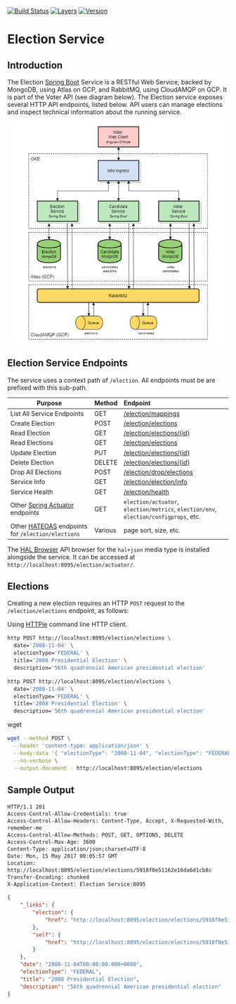[![Build Status](https://travis-ci.org/garystafford/election-service.svg?branch=gke)](https://travis-ci.org/garystafford/election-service) [![Layers](https://images.microbadger.com/badges/image/garystafford/election-service.svg)](https://microbadger.com/images/garystafford/election-service "Get your own image badge on microbadger.com") [![Version](https://images.microbadger.com/badges/version/garystafford/election-service.svg)](https://microbadger.com/images/garystafford/election-service "Get your own version badge on microbadger.com")

# Election Service

## Introduction

The Election [Spring Boot](https://projects.spring.io/spring-boot/) Service is a RESTful Web Service, backed by MongoDB, using Atlas on GCP, and RabbitMQ, using CloudAMQP on GCP. It is part of the Voter API (see diagram below). The Election service exposes several HTTP API endpoints, listed below. API users can manage elections and inspect technical information about the running service.

![Architecture](GKE_AMPQ_v1.png)

## Election Service Endpoints

The service uses a context path of `/election`. All endpoints must be are prefixed with this sub-path.

Purpose                                                                                                                  | Method  | Endpoint
------------------------------------------------------------------------------------------------------------------------ | :------ | :-----------------------------------------------------
List All Service Endpoints                                                                                               | GET     | [/election/mappings](http://localhost:8095/election/mappings)
Create Election                                                                                                          | POST    | [/election/elections](http://localhost:8095/election/elections)
Read Election                                                                                                            | GET     | [/election/elections/{id}](http://localhost:8095/election/elections/{id})
Read Elections                                                                                                           | GET     | [/election/elections](http://localhost:8095/election/elections)
Update Election                                                                                                          | PUT     | [/election/elections/{id}](http://localhost:8095/election/elections/{id})
Delete Election                                                                                                          | DELETE  | [/election/elections/{id}](http://localhost:8095/election/elections/{id})
Drop All Elections                                                                                                       | POST    | [/election/drop/elections](http://localhost:8095/election/drop/elections)
Service Info                                                                                                             | GET     | [/election/election/info](http://localhost:8095/election/info)
Service Health                                                                                                           | GET     | [/election/health](http://localhost:8095/election/health)
Other [Spring Actuator](http://docs.spring.io/spring-boot/docs/current/reference/htmlsingle/#production-ready) endpoints | GET     | `election/actuator`, `election/metrics`, `election/env`, `election/configprops`, etc.
Other [HATEOAS](https://spring.io/guides/gs/rest-hateoas) endpoints for `/election/elections`                            | Various | page sort, size, etc.

The [HAL Browser](https://github.com/mikekelly/hal-browser) API browser for the `hal+json` media type is installed alongside the service. It can be accessed at `http://localhost:8095/election/actuator/`.

## Elections

Creating a new election requires an HTTP `POST` request to the `/election/elections` endpoint, as follows:

Using [HTTPie](https://httpie.org/) command line HTTP client.

```bash
http POST http://localhost:8095/election/elections \
  date='2008-11-04' \
  electionType='FEDERAL' \
  title='2008 Presidential Election' \
  description='56th quadrennial American presidential election'
```

```bash
http POST http://localhost:8095/election/elections \
  date='2008-11-04' \
  electionType='FEDERAL' \
  title='2008 Presidential Election' \
  description='56th quadrennial American presidential election'
```

wget

```bash
wget --method POST \
  --header 'content-type: application/json' \
  --body-data '{ "electionType": "2008-11-04", "electionType": "FEDERAL", "title": "2008 Presidential Election", "description": "56th quadrennial American presidential election" }' \
  --no-verbose \
  --output-document - http://localhost:8095/election/elections
```

## Sample Output

```text
HTTP/1.1 201
Access-Control-Allow-Credentials: true
Access-Control-Allow-Headers: Content-Type, Accept, X-Requested-With, remember-me
Access-Control-Allow-Methods: POST, GET, OPTIONS, DELETE
Access-Control-Max-Age: 3600
Content-Type: application/json;charset=UTF-8
Date: Mon, 15 May 2017 00:05:57 GMT
Location: http://localhost:8095/election/elections/5918f0e51162e16da6d1cb8c
Transfer-Encoding: chunked
X-Application-Context: Election Service:8095
```

```json
{
    "_links": {
        "election": {
            "href": "http://localhost:8095/election/elections/5918f0e51162e16da6d1cb8c"
        },
        "self": {
            "href": "http://localhost:8095/election/elections/5918f0e51162e16da6d1cb8c"
        }
    },
    "date": "2008-11-04T00:00:00.000+0000",
    "electionType": "FEDERAL",
    "title": "2008 Presidential Election",
    "description": "56th quadrennial American presidential election"
}
```
